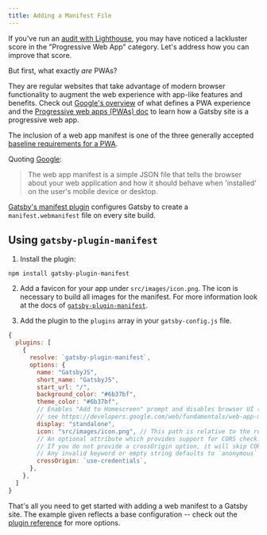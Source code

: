 ```yaml
---
title: Adding a Manifest File
---
```


If you've run an [audit with Lighthouse](/docs/how-to/performance/audit-with-lighthouse/), you may have noticed a lackluster score in the "Progressive Web App" category. Let's address how you can improve that score.

But first, what exactly _are_ PWAs?

They are regular websites that take advantage of modern browser functionality to augment the web experience with app-like features and benefits. Check out [Google's overview](https://developers.google.com/web/progressive-web-apps/) of what defines a PWA experience and the [Progressive web apps (PWAs) doc](/docs/progressive-web-app/) to learn how a Gatsby site is a progressive web app.

The inclusion of a web app manifest is one of the three generally accepted [baseline requirements for a PWA](https://alistapart.com/article/yes-that-web-project-should-be-a-pwa#section1).

Quoting [Google](https://developers.google.com/web/fundamentals/web-app-manifest/):

> The web app manifest is a simple JSON file that tells the browser about your web application and how it should behave when 'installed' on the user's mobile device or desktop.

[Gatsby's manifest plugin](/packages/gatsby-plugin-manifest/) configures Gatsby to create a `manifest.webmanifest` file on every site build.

## Using `gatsby-plugin-manifest`

1. Install the plugin:

```shell
npm install gatsby-plugin-manifest
```

2. Add a favicon for your app under `src/images/icon.png`. The icon is necessary to build all images for the manifest. For more information look at the docs of [`gatsby-plugin-manifest`](https://github.com/gatsbyjs/gatsby/blob/master/packages/gatsby-plugin-manifest/README.md).

3. Add the plugin to the `plugins` array in your `gatsby-config.js` file.

```javascript:title=gatsby-config.js
{
  plugins: [
    {
      resolve: `gatsby-plugin-manifest`,
      options: {
        name: "GatsbyJS",
        short_name: "GatsbyJS",
        start_url: "/",
        background_color: "#6b37bf",
        theme_color: "#6b37bf",
        // Enables "Add to Homescreen" prompt and disables browser UI (including back button)
        // see https://developers.google.com/web/fundamentals/web-app-manifest/#display
        display: "standalone",
        icon: "src/images/icon.png", // This path is relative to the root of the site.
        // An optional attribute which provides support for CORS check.
        // If you do not provide a crossOrigin option, it will skip CORS for manifest.
        // Any invalid keyword or empty string defaults to `anonymous`
        crossOrigin: `use-credentials`,
      },
    },
  ]
}
```

That's all you need to get started with adding a web manifest to a Gatsby site. The example given reflects a base configuration -- check out the [plugin reference](/packages/gatsby-plugin-manifest/?=gatsby-plugin-manifest#automatic-mode) for more options.
